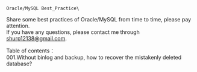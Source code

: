                                                                 Oracle/MySQL Best_Practice\
Share some best practices of Oracle/MySQL from time to time, please pay attention.\
If you have any questions, please contact me through shurp12138@gmail.com.

Table of contents：\
001.Without binlog and backup, how to recover the mistakenly deleted database?
